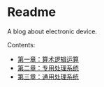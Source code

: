 # Readme
A blog about electronic device.

Contents:
- [第一章：算术逻辑运算](./第一章：算术逻辑运算.md)
- [第二章：专用处理系统](./第二章：专用处理系统.md)
- [第三章：通用处理系统](./第三章：通用处理系统.md)
